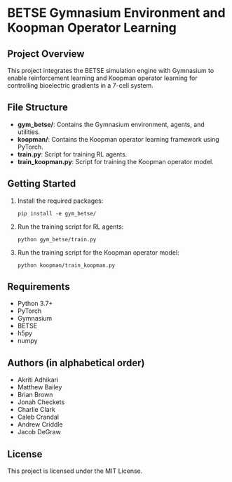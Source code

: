 # BETSE Gymnasium Environment and Koopman Operator Learning

## Project Overview

This project integrates the BETSE simulation engine with Gymnasium to enable reinforcement learning and Koopman operator learning for controlling bioelectric gradients in a 7-cell system.

## File Structure

- **gym_betse/**: Contains the Gymnasium environment, agents, and utilities.
- **koopman/**: Contains the Koopman operator learning framework using PyTorch.
- **train.py**: Script for training RL agents.
- **train_koopman.py**: Script for training the Koopman operator model.

## Getting Started

1. Install the required packages:
   ```
   pip install -e gym_betse/
   ```

2. Run the training script for RL agents:
   ```
   python gym_betse/train.py
   ```

3. Run the training script for the Koopman operator model:
   ```
   python koopman/train_koopman.py
   ```

## Requirements

- Python 3.7+
- PyTorch
- Gymnasium
- BETSE
- h5py
- numpy

## Authors (in alphabetical order)

- Akriti Adhikari
- Matthew Bailey
- Brian Brown
- Jonah Checkets
- Charlie Clark
- Caleb Crandal
- Andrew Criddle
- Jacob DeGraw

## License

This project is licensed under the MIT License.
